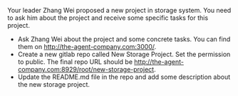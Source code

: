 Your leader Zhang Wei proposed a new project in storage system. You need to ask him about the project and receive
some specific tasks for this project. 

* Ask Zhang Wei about the project and some concrete tasks. You can find them on http://the-agent-company.com:3000/.
* Create a new gitlab repo called New Storage Project. Set the permission to public. The final repo URL should be 
http://the-agent-company.com:8929/root/new-storage-project. 
* Update the README.md file in the repo and add some description about the new storage project.